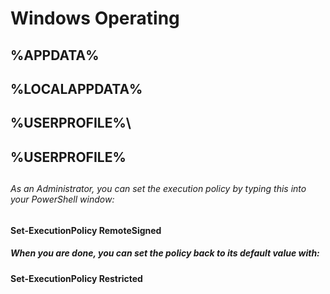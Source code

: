 # Windows Operating 

##  %APPDATA%
##  %LOCALAPPDATA%
##  %USERPROFILE%\
##  %USERPROFILE%


##
##
##
##

###### As an Administrator, you can set the execution policy by typing this into your PowerShell window:
#### Set-ExecutionPolicy RemoteSigned

##### When you are done, you can set the policy back to its default value with:
#### Set-ExecutionPolicy Restricted
